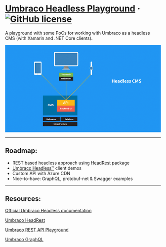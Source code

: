# [Umbraco Headless Playground](https://github.com/mzajkowski/umbraco-headless-playground) &middot; [![GitHub license](https://img.shields.io/badge/license-MIT-blue.svg)](../LICENSE.md)

A playground with some PoCs for working with Umbraco as a headless CMS (with Xamarin and .NET Core clients).

<p align="center">
  <img src="Docs/img/headless.png" alt="Headless CMS" />
</p>

---

## Roadmap:

- REST based headless approach using [HeadRest](https://github.com/mzajkowski/umbraco-headrest) package
- [Umbraco Headless™](https://umbraco.com/products/umbraco-headless/) client demos
- Custom API with Azure CDN
- Nice-to-have: GraphQL, protobuf-net & Swagger examples

---

## Resources:

[Official Umbraco Headless documentation](https://github.com/umbraco/UmbracoDocs/blob/headless-8-wip/Umbraco-Headless/API-Documentation/index.md)

[Umbraco HeadRest](https://github.com/mzajkowski/umbraco-headrest)

[Umbraco REST API Playground](https://github.com/mzajkowski/umbraco-rest-api-playground)

[Umbraco GraphQL](https://github.com/rasmusjp/umbraco-graphql)